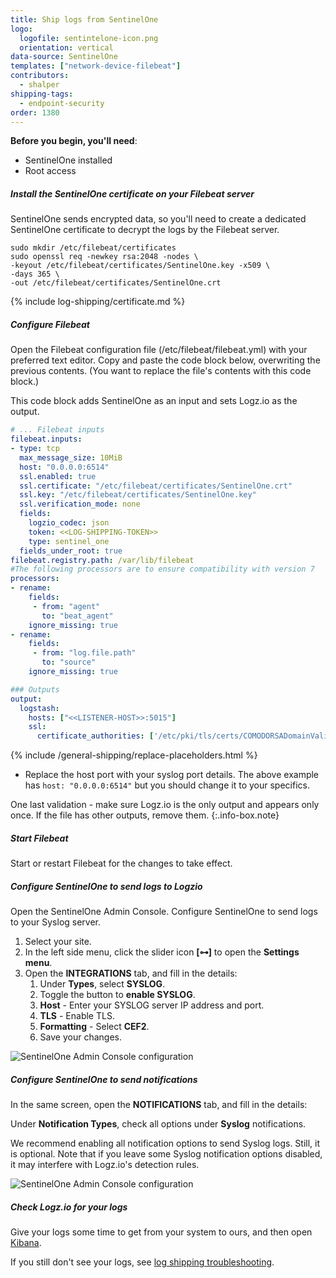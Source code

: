```yaml
---
title: Ship logs from SentinelOne
logo:
  logofile: sentintelone-icon.png
  orientation: vertical
data-source: SentinelOne
templates: ["network-device-filebeat"]
contributors:
  - shalper
shipping-tags:
  - endpoint-security
order: 1380
---
```


**Before you begin, you'll need**:

* SentinelOne installed
* Root access


<div class="tasklist">

##### Install the SentinelOne certificate on your Filebeat server

SentinelOne sends encrypted data,
so you'll need to create a dedicated SentinelOne certificate to decrypt the logs by the Filebeat server.

```shell
sudo mkdir /etc/filebeat/certificates
sudo openssl req -newkey rsa:2048 -nodes \
-keyout /etc/filebeat/certificates/SentinelOne.key -x509 \
-days 365 \
-out /etc/filebeat/certificates/SentinelOne.crt
```

{% include log-shipping/certificate.md %}


##### Configure Filebeat

Open the Filebeat configuration file (/etc/filebeat/filebeat.yml) with your preferred text editor.
Copy and paste the code block below, overwriting the previous contents. (You want to replace the file's contents with this code block.)

This code block adds SentinelOne as an input and sets Logz.io as the output.

```yaml
# ... Filebeat inputs
filebeat.inputs:
- type: tcp
  max_message_size: 10MiB
  host: "0.0.0.0:6514"
  ssl.enabled: true
  ssl.certificate: "/etc/filebeat/certificates/SentinelOne.crt"
  ssl.key: "/etc/filebeat/certificates/SentinelOne.key"
  ssl.verification_mode: none
  fields:
    logzio_codec: json
    token: <<LOG-SHIPPING-TOKEN>>
    type: sentinel_one
  fields_under_root: true
filebeat.registry.path: /var/lib/filebeat
#The following processors are to ensure compatibility with version 7
processors:
- rename:
    fields:
     - from: "agent"
       to: "beat_agent"
    ignore_missing: true
- rename:
    fields:
     - from: "log.file.path"
       to: "source"
    ignore_missing: true

### Outputs
output:
  logstash:
    hosts: ["<<LISTENER-HOST>>:5015"]
    ssl:
      certificate_authorities: ['/etc/pki/tls/certs/COMODORSADomainValidationSecureServerCA.crt']
```



{% include /general-shipping/replace-placeholders.html %}

* Replace the host port with your syslog port details. The above example has `host: "0.0.0.0:6514"` but you should change it to your specifics.

<!-- info-box-start:info -->
One last validation - make sure Logz.io is the only output and appears only once.
If the file has other outputs, remove them.
{:.info-box.note}
<!-- info-box-end -->



##### Start Filebeat

Start or restart Filebeat for the changes to take effect.

##### Configure SentinelOne to send logs to Logzio

Open the SentinelOne Admin Console. Configure SentinelOne to send logs to your Syslog server.

1. Select your site.
2. In the left side menu, click the slider icon **[⊶]** to open the **Settings menu**.
3. Open the **INTEGRATIONS** tab, and fill in the details:
    1. Under **Types**, select **SYSLOG**.
    2. Toggle the button to **enable SYSLOG**.
    3. **Host** - Enter your SYSLOG server IP address and port.
    4. **TLS** - Enable TLS.
    5. **Formatting** - Select **CEF2**.
    6. Save your changes.

![SentinelOne Admin Console configuration](https://dytvr9ot2sszz.cloudfront.net/logz-docs/log-shipping/sentinelone-admin4.png)


##### Configure SentinelOne to send notifications

In the same screen, open the **NOTIFICATIONS** tab, and fill in the details:

Under **Notification Types**, check all options under **Syslog** notifications.

We recommend enabling all notification options to send Syslog logs. Still, it is optional. Note that if you leave some Syslog notification options disabled, it may interfere with Logz.io's detection rules.


![SentinelOne Admin Console configuration](https://dytvr9ot2sszz.cloudfront.net/logz-docs/log-shipping/sentinelone-admin2.png)



##### Check Logz.io for your logs

Give your logs some time to get from your system to ours, and then open [Kibana](https://app.logz.io/#/dashboard/kibana).

If you still don't see your logs, see [log shipping troubleshooting]({{site.baseurl}}/user-guide/log-shipping/log-shipping-troubleshooting.html).

</div>
